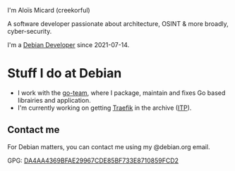 I'm Aloïs Micard (creekorful)

A software developer passionate about architecture, OSINT & more broadly, cyber-security.

I'm a [Debian Developer](https://wiki.debian.org/DebianDeveloper) since 2021-07-14.

# Stuff I do at Debian

- I work with the [go-team](https://go-team.pages.debian.net), where I package, maintain and fixes Go based librairies and application.
- I'm currently working on getting [Traefik](https://traefik.io/traefik) in the archive ([ITP](https://bugs.debian.org/cgi-bin/bugreport.cgi?bug=983289)).

## Contact me

For Debian matters, you can contact me using my @debian.org email.

GPG: [DA4AA4369BFAE29967CDE85BF733E8710859FCD2](https://keyserver.ubuntu.com/pks/lookup?op=get&search=0xda4aa4369bfae29967cde85bf733e8710859fcd2)

